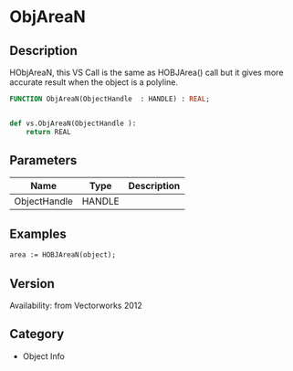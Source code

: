 # ObjAreaN

## Description
HObjAreaN, this VS Call is the same as HOBJArea() call but it gives more accurate result when the object is a polyline.

```pascal
FUNCTION ObjAreaN(ObjectHandle  : HANDLE) : REAL;
```

```python

def vs.ObjAreaN(ObjectHandle ):
    return REAL
```

## Parameters
|Name|Type|Description|
|---|---|---|
|ObjectHandle |HANDLE||

## Examples
```pascal
area := HOBJAreaN(object);
```

## Version
Availability: from Vectorworks 2012
## Category
* Object Info

